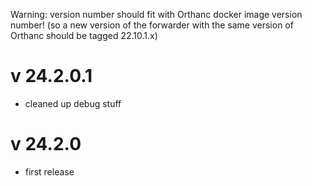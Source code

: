 Warning: version number should fit with Orthanc docker image version number!
(so a new version of the forwarder with the same version of Orthanc should be tagged 22.10.1.x)

v 24.2.0.1
=========
- cleaned up debug stuff

v 24.2.0
=========
- first release